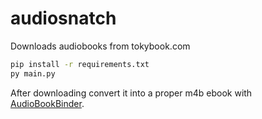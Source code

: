 # audiosnatch

Downloads audiobooks from tokybook.com

```sh
pip install -r requirements.txt
py main.py
```

After downloading convert it into a proper m4b ebook with [AudioBookBinder](https://github.com/gonzoua/AudioBookBinder).
